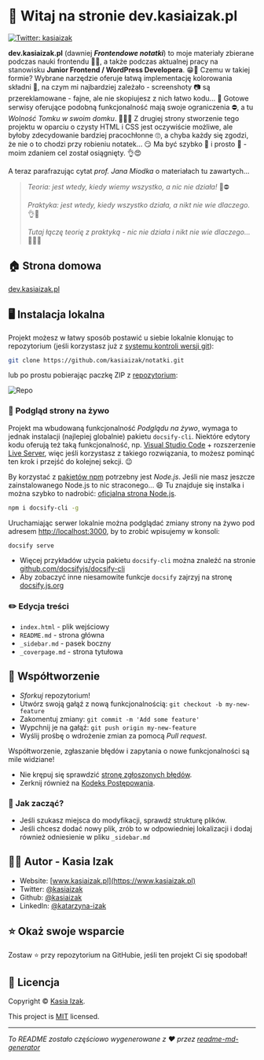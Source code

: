 # 👋 Witaj na stronie dev.kasiaizak.pl
<!-- markdownlint-disable MD013 -->
[![Twitter: kasiaizak](https://img.shields.io/twitter/follow/kasiaizak.svg?style=social)](https://twitter.com/kasiaizak)

**dev.kasiaizak.pl** (dawniej **_Frontendowe notatki_**) to moje materiały zbierane podczas nauki frontendu 👩‍💻, a także podczas aktualnej pracy na stanowisku **Junior Frontend / WordPress Developera**. 😁💪 Czemu w takiej formie? Wybrane narzędzie oferuje łatwą implementację kolorowania składni 🌈, na czym mi najbardziej zależało - screenshoty 📷 są przereklamowane - fajne, ale nie skopiujesz z nich łatwo kodu... 🤯 Gotowe serwisy oferujące podobną funkcjonalność mają swoje ograniczenia ⛔, a tu _Wolność Tomku w swoim domku_. 🤸‍♀️🏡 Z drugiej strony stworzenie tego projektu w oparciu o czysty HTML i CSS jest oczywiście możliwe, ale byłoby zdecydowanie bardziej pracochłonne 🙄, a chyba każdy się zgodzi, że nie o to chodzi przy robieniu notatek... 😏 Ma być szybko 🚀 i prosto 👶 - moim zdaniem cel został osiągnięty. 👌😍

A teraz parafrazując cytat _prof. Jana Miodka_ o materiałach tu zawartych...

> _Teoria: jest wtedy, kiedy wiemy wszystko, a nic nie działa!_ 🧐⛔
>
> _Praktyka: jest wtedy, kiedy wszystko działa, a nikt nie wie dlaczego._ 👌🤔
>
> _Tutaj łączę teorię z praktyką - nic nie działa i nikt nie wie dlaczego..._ 🤦‍♀️😱

## 🏠 Strona domowa

[dev.kasiaizak.pl](http://dev.kasiaizak.pl/#/podstawy.md)

## 🖥️ Instalacja lokalna

Projekt możesz w łatwy sposób postawić u siebie lokalnie klonując to repozytorium (jeśli korzystasz już z [systemu kontroli wersji git](https://git-scm.com/)):

```bash
git clone https://github.com/kasiaizak/notatki.git
```

lub po prostu pobierając paczkę ZIP z [repozytorium](https://github.com/kasiaizak/notatki):

![Repo](https://dev.kasiaizak.pl/_media/repo.jpg)

### 🧐 Podgląd strony na żywo

Projekt ma wbudowaną funkcjonalność _Podglądu na żywo_, wymaga to jednak instalacji (najlepiej globalnie) pakietu `docsify-cli`. Niektóre edytory kodu oferują też taką funkcjonalność, np. [Visual Studio Code](https://code.visualstudio.com/) + rozszerzenie [Live Server](https://marketplace.visualstudio.com/items?itemName=ritwickdey.LiveServer), więc jeśli korzystasz z takiego rozwiązania, to możesz pominąć ten krok i przejść do kolejnej sekcji. 😉

By korzystać z [pakietów npm](https://www.npmjs.com/) potrzebny jest *Node.js*. Jeśli nie masz jeszcze zainstalowanego Node.js to nic straconego... 😄 Tu znajduje się instalka i można szybko to nadrobić: [oficjalna strona Node.js](https://nodejs.org/en/).

```bash
npm i docsify-cli -g
```

Uruchamiając serwer lokalnie można podglądać zmiany strony na żywo pod adresem
<http://localhost:3000>, by to zrobić wpisujemy w konsoli:

```bash
docsify serve
```

- Więcej przykładów użycia pakietu `docsify-cli` można znaleźć na stronie [github.com/docsifyjs/docsify-cli](https://github.com/docsifyjs/docsify-cli)
- Aby zobaczyć inne niesamowite funkcje `docsify` zajrzyj na stronę [docsify.js.org](https://docsify.js.org/)

### ✏️ Edycja treści

- `index.html` - plik wejściowy
- `README.md` - strona główna
- `_sidebar.md` - pasek boczny
- `_coverpage.md` - strona tytułowa

## 🤝 Współtworzenie

- _Sforkuj_ repozytorium!
- Utwórz swoją gałąź z nową funkcjonalnością: `git checkout -b my-new-feature`
- Zakomentuj zmiany: `git commit -m 'Add some feature'`
- Wypchnij je na gałąź: `git push origin my-new-feature`
- Wyślij prośbę o wdrożenie zmian za pomocą *Pull request*.

Współtworzenie, zgłaszanie błędów i zapytania o nowe funkcjonalności są mile widziane!

- Nie krępuj się sprawdzić
[stronę zgłoszonych błędów](https://github.com/kasiaizak/notatki/issues).
- Zerknij również na [Kodeks Postępowania](WSPOLTWORZENIE.md).

### 🤔 Jak zacząć?

- Jeśli szukasz miejsca do modyfikacji, sprawdź strukturę plików.
- Jeśli chcesz dodać nowy plik, zrób to w odpowiedniej lokalizacji i dodaj również odniesienie w pliku `_sidebar.md`

## 👩‍💻 Autor - Kasia Izak

- Website: [www.kasiaizak.pl](https://www.kasiaizak.pl)
- Twitter: [@kasiaizak](https://twitter.com/kasiaizak)
- Github: [@kasiaizak](https://github.com/kasiaizak)
- LinkedIn: [@katarzyna-izak](https://linkedin.com/in/katarzyna-izak)

## ⭐️ Okaż swoje wsparcie

Zostaw ⭐️ przy repozytorium na GitHubie, jeśli ten projekt Ci się spodobał!

## 📝 Licencja

Copyright © [Kasia Izak](https://github.com/kasiaizak).

This project is [MIT](LICENSE.md) licensed.

***
_To README zostało częściowo wygenerowane z ❤️ przez
[readme-md-generator](https://github.com/kefranabg/readme-md-generator)_
